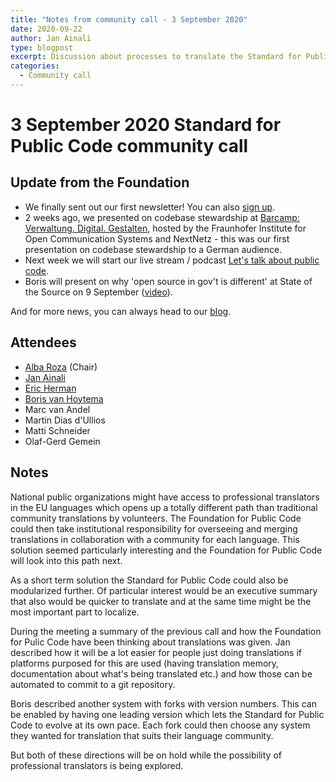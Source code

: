 ```yaml
---
title: "Notes from community call - 3 September 2020"
date: 2020-09-22
author: Jan Ainali
type: blogpost
excerpt: Discussion about processes to translate the Standard for Public Code
categories:
  - Community call
---
```


# 3 September 2020 Standard for Public Code community call

## Update from the Foundation

* We finally sent out our first newsletter! You can also [sign up](https://forms.gle/gn7wR2Eaxbv5g1BF9).
* 2 weeks ago, we presented on codebase stewardship at [Barcamp: Verwaltung. Digital. Gestalten](https://www.fokus.fraunhofer.de/de/dps/barcamp_200820), hosted by the Fraunhofer Institute for Open Communication Systems and NextNetz - this was our first presentation on codebase stewardship to a German audience.
* Next week we will start our live stream / podcast [Let's talk about public code](https://blog.publiccode.net/news/2020/09/01/on-air-next-our-podcast.html).
* Boris will present on why 'open source in gov't is different' at State of the Source on 9 September ([video](https://www.youtube.com/watch?v=mvhFF_7lVV4&list=PL_5ziu2gADmDcp_ER8x2rcT1HOBaIe5cl&index=3)).

And for more news, you can always head to our [blog](https://blog.publiccode.net/).

## Attendees

* [Alba Roza](https://publiccode.net/team/alba-roza.html) (Chair)
* [Jan Ainali](https://publiccode.net/team/jan-ainali.html)
* [Eric Herman](https://publiccode.net/team/eric-herman.html)
* [Boris van Hoytema](https://publiccode.net/team/boris-van-hoytema.html)
* Marc van Andel
* Martin Dias d'Ullios
* Matti Schneider
* Olaf-Gerd Gemein

## Notes

National public organizations might have access to professional translators in the EU languages which opens up a totally different path than traditional community translations by volunteers.
The Foundation for Public Code could then take institutional responsibility for overseeing and merging translations in collaboration with a community for each language.
This solution seemed particularly interesting and the Foundation for Public Code will look into this path next.

As a short term solution the Standard for Public Code could also be modularized further.
Of particular interest would be an executive summary that also would be quicker to translate and at the same time might be the most important part to localize.

During the meeting a summary of the previous call and how the Foundation for Pulic Code have been thinking about translations was given.
Jan described how it will be a lot easier for people just doing translations if platforms purposed for this are used (having translation memory, documentation about what's being translated etc.) and how those can be automated to commit to a git repository.

Boris described another system with forks with version numbers.
This can be enabled by having one leading version which lets the Standard for Public Code to evolve at its own pace.
Each fork could then choose any system they wanted for translation that suits their language community.

But both of these directions will be on hold while the possibility of professional translators is being explored.
